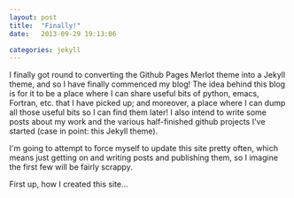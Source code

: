 ```yaml
---
layout: post
title:  "Finally!"
date:   2013-09-29 19:13:06

categories: jekyll
---
```


I finally got round to converting the Github Pages Merlot theme into a Jekyll theme, and so I have
finally commenced my blog! The idea behind this blog is for it to be a place where I can share
useful bits of python, emacs, Fortran, etc. that I have picked up; and moreover, a place where I can
dump all those useful bits so I can find them later! I also intend to write some posts about my work
and the various half-finished github projects I've started (case in point: this Jekyll theme).

I'm going to attempt to force myself to update this site pretty often, which means just getting on
and writing posts and publishing them, so I imagine the first few will be fairly scrappy.

First up, how I created this site...
